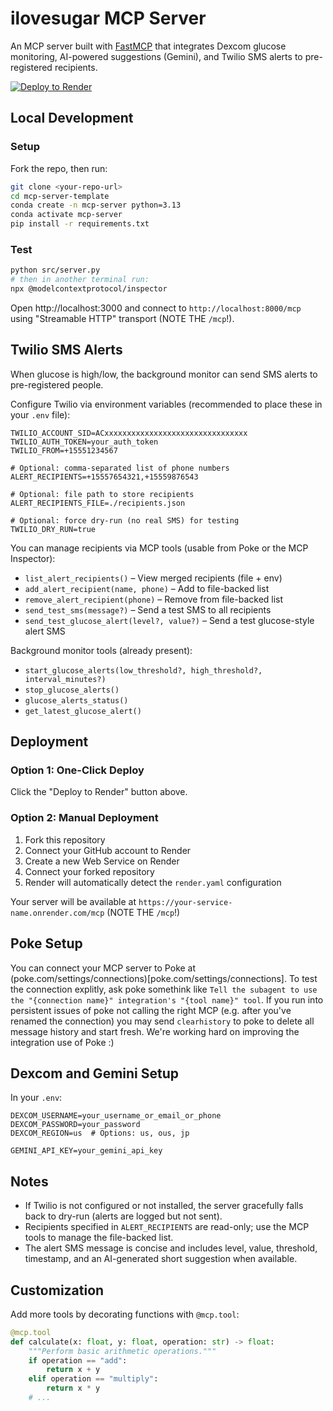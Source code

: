 # ilovesugar MCP Server

An MCP server built with [FastMCP](https://github.com/jlowin/fastmcp) that integrates Dexcom glucose monitoring, AI-powered suggestions (Gemini), and Twilio SMS alerts to pre-registered recipients.

[![Deploy to Render](https://render.com/images/deploy-to-render-button.svg)](https://render.com/deploy?repo=https://github.com/InteractionCo/mcp-server-template)

## Local Development

### Setup

Fork the repo, then run:

```bash
git clone <your-repo-url>
cd mcp-server-template
conda create -n mcp-server python=3.13
conda activate mcp-server
pip install -r requirements.txt
```

### Test

```bash
python src/server.py
# then in another terminal run:
npx @modelcontextprotocol/inspector
```

Open http://localhost:3000 and connect to `http://localhost:8000/mcp` using "Streamable HTTP" transport (NOTE THE `/mcp`!).

## Twilio SMS Alerts

When glucose is high/low, the background monitor can send SMS alerts to pre-registered people.

Configure Twilio via environment variables (recommended to place these in your `.env` file):

```
TWILIO_ACCOUNT_SID=ACxxxxxxxxxxxxxxxxxxxxxxxxxxxxxxxx
TWILIO_AUTH_TOKEN=your_auth_token
TWILIO_FROM=+15551234567

# Optional: comma-separated list of phone numbers
ALERT_RECIPIENTS=+15557654321,+15559876543

# Optional: file path to store recipients
ALERT_RECIPIENTS_FILE=./recipients.json

# Optional: force dry-run (no real SMS) for testing
TWILIO_DRY_RUN=true
```

You can manage recipients via MCP tools (usable from Poke or the MCP Inspector):

- `list_alert_recipients()` – View merged recipients (file + env)
- `add_alert_recipient(name, phone)` – Add to file-backed list
- `remove_alert_recipient(phone)` – Remove from file-backed list
- `send_test_sms(message?)` – Send a test SMS to all recipients
- `send_test_glucose_alert(level?, value?)` – Send a test glucose-style alert SMS

Background monitor tools (already present):

- `start_glucose_alerts(low_threshold?, high_threshold?, interval_minutes?)`
- `stop_glucose_alerts()`
- `glucose_alerts_status()`
- `get_latest_glucose_alert()`

## Deployment

### Option 1: One-Click Deploy

Click the "Deploy to Render" button above.

### Option 2: Manual Deployment

1. Fork this repository
2. Connect your GitHub account to Render
3. Create a new Web Service on Render
4. Connect your forked repository
5. Render will automatically detect the `render.yaml` configuration

Your server will be available at `https://your-service-name.onrender.com/mcp` (NOTE THE `/mcp`!)

## Poke Setup

You can connect your MCP server to Poke at (poke.com/settings/connections)[poke.com/settings/connections].
To test the connection explitly, ask poke somethink like `Tell the subagent to use the "{connection name}" integration's "{tool name}" tool`.
If you run into persistent issues of poke not calling the right MCP (e.g. after you've renamed the connection) you may send `clearhistory` to poke to delete all message history and start fresh.
We're working hard on improving the integration use of Poke :)

## Dexcom and Gemini Setup

In your `.env`:

```
DEXCOM_USERNAME=your_username_or_email_or_phone
DEXCOM_PASSWORD=your_password
DEXCOM_REGION=us  # Options: us, ous, jp

GEMINI_API_KEY=your_gemini_api_key
```

## Notes

- If Twilio is not configured or not installed, the server gracefully falls back to dry-run (alerts are logged but not sent).
- Recipients specified in `ALERT_RECIPIENTS` are read-only; use the MCP tools to manage the file-backed list.
- The alert SMS message is concise and includes level, value, threshold, timestamp, and an AI-generated short suggestion when available.

## Customization

Add more tools by decorating functions with `@mcp.tool`:

```python
@mcp.tool
def calculate(x: float, y: float, operation: str) -> float:
    """Perform basic arithmetic operations."""
    if operation == "add":
        return x + y
    elif operation == "multiply":
        return x * y
    # ...
```
